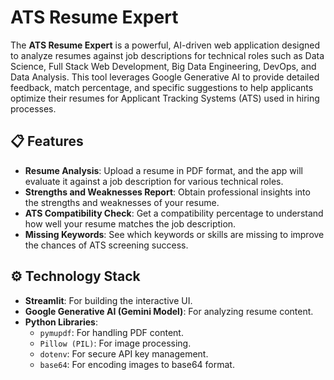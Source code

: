 # ATS Resume Expert

The **ATS Resume Expert** is a powerful, AI-driven web application designed to analyze resumes against job descriptions for technical roles such as Data Science, Full Stack Web Development, Big Data Engineering, DevOps, and Data Analysis. This tool leverages Google Generative AI to provide detailed feedback, match percentage, and specific suggestions to help applicants optimize their resumes for Applicant Tracking Systems (ATS) used in hiring processes.

## 📋 Features

- **Resume Analysis**: Upload a resume in PDF format, and the app will evaluate it against a job description for various technical roles.
- **Strengths and Weaknesses Report**: Obtain professional insights into the strengths and weaknesses of your resume.
- **ATS Compatibility Check**: Get a compatibility percentage to understand how well your resume matches the job description.
- **Missing Keywords**: See which keywords or skills are missing to improve the chances of ATS screening success.

## ⚙️ Technology Stack

- **Streamlit**: For building the interactive UI.
- **Google Generative AI (Gemini Model)**: For analyzing resume content.
- **Python Libraries**:
  - `pymupdf`: For handling PDF content.
  - `Pillow (PIL)`: For image processing.
  - `dotenv`: For secure API key management.
  - `base64`: For encoding images to base64 format.


